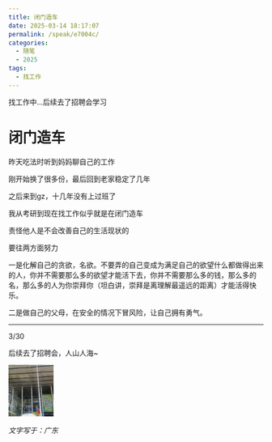 ```yaml
---
title: 闭门造车
date: 2025-03-14 18:17:07
permalink: /speak/e7004c/
categories:
  - 随笔
  - 2025
tags:
  - 找工作
---
```


找工作中...后续去了招聘会学习

<!-- more -->

# 闭门造车

昨天吃法时听到妈妈聊自己的工作

刚开始换了很多份，最后回到老家稳定了几年

之后来到gz，十几年没有上过班了

我从考研到现在找工作似乎就是在闭门造车

责怪他人是不会改善自己的生活现状的

要往两方面努力

一是化解自己的贪欲，名欲。不要弄的自己变成为满足自己的欲望什么都做得出来的人，你并不需要那么多的欲望才能活下去，你并不需要那么多的钱，那么多的名，那么多的人为你崇拜你（坦白讲，崇拜是离理解最遥远的距离）才能活得快乐。

二是做自己的父母，在安全的情况下冒风险，让自己拥有勇气。

---

3/30

后续去了招聘会，人山人海~

<img src="../../.vuepress/public/blog_images/adaee9662e85495f34642947b786fc0b.jpeg" alt="img" style="zoom: 10%;" />

*文字写于：广东*
